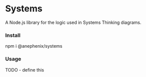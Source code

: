 # Systems

A Node.js library for the logic used in Systems Thinking diagrams.

### Install

npm i @anephenix/systems

### Usage

TODO - define this